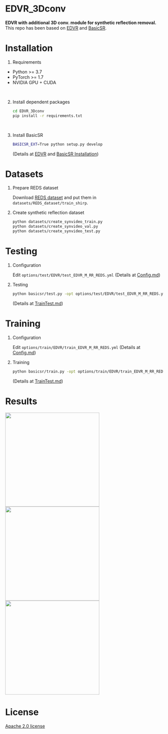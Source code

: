 # EDVR_3Dconv
**EDVR with additional 3D conv. module for synthetic reflection removal.**  
This repo has been based on [EDVR](<https://github.com/xinntao/EDVR>) and [BasicSR](<https://github.com/XPixelGroup/BasicSR>).

# Installation
1. Requirements
- Python >= 3.7
- PyTorch >= 1.7
- NVIDIA GPU + CUDA
<br>

2. Install dependent packages

     ```bash
    cd EDVR_3Dconv
    pip install -r requirements.txt
    ```  
    <br>

3. Install BasicSR

    ```bash
    BASICSR_EXT=True python setup.py develop
    ```
    (Details at [EDVR](<https://github.com/xinntao/EDVR>) and [BasicSR Installation](<https://github.com/XPixelGroup/BasicSR/blob/master/docs/INSTALL.md>))


# Datasets

1. Prepare REDS dataset

    Download [REDS dataset](<https://seungjunnah.github.io/Datasets/reds.html>) and put them in `datasets/REDS_dataset/train_shirp`.
    <br>


2. Create synthetic reflection dataset

    ```bash
    python datasets/create_synvideo_train.py
    python datasets/create_synvideo_val.py
    python datasets/create_synvideo_test.py
    ```

# Testing

1. Configuration

    Edit ```options/test/EDVR/test_EDVR_M_RR_REDS.yml``` (Details at [Config.md](<https://github.com/XPixelGroup/BasicSR/blob/master/docs/Config.md>))
    <br>
    
    
2. Testing

    ```bash
    python basicsr/test.py -opt options/test/EDVR/test_EDVR_M_RR_REDS.yml
    ```
    (Details at [TrainTest.md](<https://github.com/XPixelGroup/BasicSR/blob/master/docs/TrainTest.md>))


# Training

1. Configuration

    Edit ```options/train/EDVR/train_EDVR_M_RR_REDS.yml``` (Details at [Config.md](<https://github.com/XPixelGroup/BasicSR/blob/master/docs/Config.md>))
    <br>


2. Training

    ```bash
    python basicsr/train.py -opt options/train/EDVR/train_EDVR_M_RR_REDS.yml
    ```
    (Details at [TrainTest.md](<https://github.com/XPixelGroup/BasicSR/blob/master/docs/TrainTest.md>))

# Results

<img src="https://github.com/stmrym/EDVR_3Dconv/assets/114562027/14b826e4-bca1-417d-a130-6cc62ba5f5e5" width="300">

<img src="https://github.com/stmrym/EDVR_3Dconv/assets/114562027/d237ed03-8383-482e-8d39-378361e0bec5" width="300">

<img src="https://github.com/stmrym/EDVR_3Dconv/assets/114562027/7949cea8-9b3e-4c43-bac9-3cf389fe8363" width="300">

# License

[Apache 2.0 license](<https://github.com/stmrym/EDVR_3Dconv/blob/main/LICENSE>)

